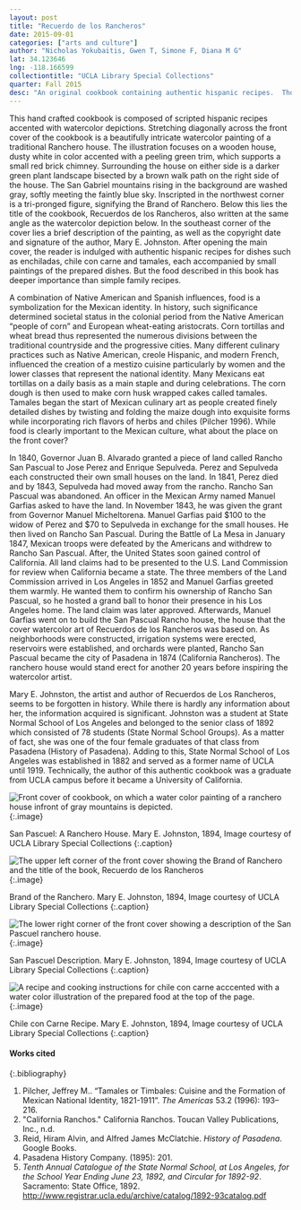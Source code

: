 ```yaml
---
layout: post
title: "Recuerdo de los Rancheros"
date: 2015-09-01
categories: ["arts and culture"]
author: "Nicholas Yokubaitis, Gwen T, Simone F, Diana M G"
lat: 34.123646
lng: -118.166599
collectiontitle: "UCLA Library Special Collections"
quarter: Fall 2015
desc: "An original cookbook containing authentic hispanic recipes.  Thought to be one of the first cookbooks, it includes watercolor depictions of various Latin American foods."
---
```

This hand crafted cookbook is composed of scripted hispanic recipes accented with watercolor depictions.  Stretching diagonally across the front cover of the cookbook is a beautifully intricate watercolor painting of a traditional Ranchero house. The illustration focuses on a wooden house, dusty white in color accented with a peeling green trim, which supports a small red brick chimney.  Surrounding the house on either side is a darker green plant landscape bisected by a brown walk path on the right side of the house. The San Gabriel mountains rising in the background are washed gray, softly meeting the faintly blue sky.  Inscripted in the northwest corner is a tri-pronged figure, signifying the Brand of Ranchero.  Below this lies the title of the cookbook, Recuerdos de los Rancheros, also written at the same angle as the watercolor depiction below. In the southeast corner of the cover lies a brief description of the painting, as well as the copyright date and signature of the author, Mary E. Johnston.  After opening the main cover, the reader is indulged with authentic hispanic recipes for dishes such as enchiladas, chile con carne and tamales, each accompanied by small paintings of the prepared dishes. But the food described in this book has deeper importance than simple family recipes.

A combination of Native American and Spanish influences, food is a symbolization for the Mexican identity. In history, such significance determined societal status in the colonial period from the Native American “people of corn” and European wheat-eating aristocrats. Corn tortillas and wheat bread thus represented the numerous divisions between the traditional countryside and the progressive cities. Many different culinary practices such as Native American, creole Hispanic, and modern French, influenced the creation of a mestizo cuisine particularly by women and the lower classes that represent the national identity. Many Mexicans eat tortillas on a daily basis as a main staple and during celebrations. The corn dough is then used to make corn husk wrapped cakes called tamales. Tamales began the start of Mexican culinary art as people created finely detailed dishes by twisting and folding the maize dough into exquisite forms while incorporating rich flavors of herbs and chiles (Pilcher 1996). While food is clearly important to the Mexican culture, what about the place on the front cover?

In 1840, Governor Juan B. Alvarado granted a piece of land called Rancho San Pascual to Jose Perez and Enrique Sepulveda. Perez and Sepulveda each constructed their own small houses on the land. In 1841, Perez died and by 1843, Sepulveda had moved away from the rancho. Rancho San Pascual was abandoned. An officer in the Mexican Army named Manuel Garfias asked to have the land. In November 1843, he was given the grant from Governor Manuel Micheltorena. Manuel Garfias paid $100 to the widow of Perez and $70 to Sepulveda in exchange for the small houses. He then lived on Rancho San Pascual. During the Battle of La Mesa in January 1847, Mexican troops were defeated by the Americans and withdrew to Rancho San Pascual. After, the United States soon gained control of California. All land claims had to be presented to the U.S. Land Commission for review when California became a state. The three members of the Land Commission arrived in Los Angeles in 1852 and Manuel Garfias greeted them warmly. He wanted them to confirm his ownership of Rancho San Pascual, so he hosted a grand ball to honor their presence in his Los Angeles home. The land claim was later approved. Afterwards, Manuel Garfias went on to build the San Pascual Rancho house, the house that the cover watercolor art of Recuerdos de los Rancheros was based on. As neighborhoods were constructed, irrigation systems were erected, reservoirs were established, and orchards were planted, Rancho San Pascual became the city of Pasadena in 1874 (California Rancheros).  The ranchero house would stand erect for another 20 years before inspiring the watercolor artist.

Mary E. Johnston, the artist and author of Recuerdos de Los Rancheros, seems to be forgotten in history. While there is hardly any information about her, the information acquired is significant. Johnston was a student at State Normal School of Los Angeles and belonged to the senior class of 1892 which consisted of 78 students (State Normal School Groups). As a matter of fact, she was one of the four female graduates of that class from Pasadena (History of Pasadena). Adding to this, State Normal School of Los Angeles was established in 1882 and served as a former name of UCLA until 1919. Technically, the author of this authentic cookbook was a graduate from UCLA campus before it became a University of California.


![Front cover of cookbook, on which a water color painting of a ranchero house infront of gray mountains is depicted.](images/Cookbook1.jpg)
{:.image}

San Pascuel: A Ranchero House. Mary E. Johnston, 1894, Image courtesy of UCLA Library Special Collections
   {:.caption}

![The upper left corner of the front cover showing the Brand of Ranchero and the title of the book, Recuerdo de los Rancheros](images/Cookbook2.jpg)
{:.image}

Brand of the Ranchero. Mary E. Johnston, 1894, Image courtesy of UCLA Library Special Collections
   {:.caption}

![The lower right corner of the front cover showing a description of the San Pascuel ranchero house.](images/Cookbook3.jpg)
{:.image}

San Pascuel Description. Mary E. Johnston, 1894, Image courtesy of UCLA Library Special Collections
   {:.caption}

![A recipe and cooking instructions for chile con carne acccented with a water color illustration of the prepared food at the top of the page.](images/Cookbook4.jpg)
{:.image}

Chile con Carne Recipe. Mary E. Johnston, 1894, Image courtesy of UCLA Library Special Collections
   {:.caption}


#### Works cited

{:.bibliography}
1. Pilcher, Jeffrey M.. “Tamales or Timbales: Cuisine and the Formation of Mexican National Identity, 1821-1911”. *The Americas* 53.2 (1996): 193–216.
2. &quot;California Ranchos.&quot; California Ranchos. Toucan Valley Publications, Inc., n.d.
3. Reid, Hiram Alvin, and Alfred James McClatchie. *History of Pasadena*. Google Books.
4. Pasadena History Company. (1895): 201.
5. *Tenth Annual Catalogue of the State Normal School, at Los Angeles, for the School Year Ending June 23, 1892, and Circular for 1892-92*. Sacramento: State Office, 1892. http://www.registrar.ucla.edu/archive/catalog/1892-93catalog.pdf
